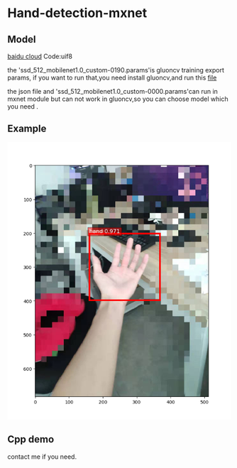 # Hand-detection-mxnet


## Model

[baidu cloud](https://pan.baidu.com/s/1TJO2aVy_WHpcHly-5LfIJQ)  Code:uif8

the 'ssd_512_mobilenet1.0_custom-0190.params'is gluoncv training export params, if you want to run that,you need install gluoncv,and run this [file](https://github.com/ZHEQIUSHUI/Hand-detection-mxnet/blob/master/hand-detection-by-gluoncv.py)

the json file and 'ssd_512_mobilenet1.0_custom-0000.params'can run in mxnet module but can not work in gluoncv,so you can choose model which you need .

## Example

![Example](https://github.com/ZHEQIUSHUI/Hand-detection-mxnet/blob/master/example.png)


## Cpp demo


contact me if you need.
